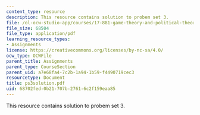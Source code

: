 ```yaml
---
content_type: resource
description: This resource contains solution to probem set 3.
file: /ol-ocw-studio-app/courses/17-881-game-theory-and-political-theory-fall-2004/68702fed0b21707b27616c2f159eaa85_ps3solution.pdf
file_size: 68504
file_type: application/pdf
learning_resource_types:
- Assignments
license: https://creativecommons.org/licenses/by-nc-sa/4.0/
ocw_type: OCWFile
parent_title: Assignments
parent_type: CourseSection
parent_uid: a7e68fa4-7c2b-1a94-1b59-f4490719cec3
resourcetype: Document
title: ps3solution.pdf
uid: 68702fed-0b21-707b-2761-6c2f159eaa85
---
```

This resource contains solution to probem set 3.